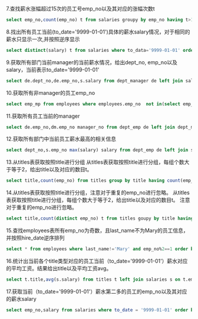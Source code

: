 7.查找薪水涨幅超过15次的员工号emp_no以及其对应的涨幅次数t
```sql
select emp_no,count(emp_no) t from salaries groupy by emp_no having t>15;
```
8.找出所有员工当前(to_date='9999-01-01')具体的薪水salary情况，对于相同的薪水只显示一次,并按照逆序显示
```sql
select distinct(salary) t from salaries where to_data='9999-01-01' order by t desc;
```

9.获取所有部门当前manager的当前薪水情况，给出dept_no, emp_no以及salary，当前表示to_date='9999-01-01'
```sql
select de.dept_no,de.emp_no,s.salary from dept_manager de left join salaries s on de.emp_no=s.emp_no where de.to_date='9999-01-01' and s.to_date='9999-01-01';
```


10.获取所有非manager的员工emp_no

``` sql
select emp_mp from employees where employees.emp_no  not in(select emp_no from dept_manager).
```
11.获取所有员工当前的manager
``` sql
select de.emp_no,dm.emp_no manager_no from dept_emp de left join dept_manager dm on de.dept_no=dm.dept_no where de.to_date='9999-01-01' and dm.to_date='9999-01-01' and de.emp_no!=dm.emp_no
```

12.获取所有部门中当前员工薪水最高的相关信息
```sql
select dept_no,s.emp_no max(salary) salary from dept_emp de left join salaries s on de.emp_no=s.emp_no where de.to_date='9999-01-01' and s.to_date='9999-01-01' group by dept_no having s.salary=max(salary)
```
13.从titles表获取按照title进行分组
从titles表获取按照title进行分组，每组个数大于等于2，给出title以及对应的数目t。
```sql
select title,count(emp_no) from titles group by title having count(emp_no)>=2;
```
14.从titles表获取按照title进行分组，注意对于重复的emp_no进行忽略。
从titles表获取按照title进行分组，每组个数大于等于2，给出title以及对应的数目t。 注意对于重复的emp_no进行忽略。
```sql
select title,count(distinct emp_no) t from titles goupy by title having t>=2;
```
15.查找employees表所有emp_no为奇数，且last_name不为Mary的员工信息，并按照hire_date逆序排列
```sql
select * from employees where last_name!='Mary' and emp_no%2==1 order by hire_date desc;
```

16.统计出当前各个title类型对应的员工当前（to_date='9999-01-01'）薪水对应的平均工资。结果给出title以及平均工资avg。
```sql
select t.title,avg(s.salary) from titles t left join salaries s on t.emp_no=s.emp_no where s.to_date='9999-01-01' and t.to_date='9999-01-01' group by t.title;
```
17.获取当前（to_date='9999-01-01'）薪水第二多的员工的emp_no以及其对应的薪水salary
```sql
select emp_no,salary from salaries where to_date = '9999-01-01' order by salary desc limit 1,1
```




